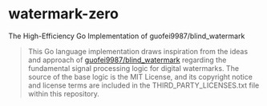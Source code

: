 # watermark-zero

The High-Efficiency Go Implementation of guofei9987/blind_watermark

> This Go language implementation draws inspiration from the ideas and approach of [guofei9987/blind_watermark](https://github.com/guofei9987/blind_watermark) regarding the fundamental signal processing logic for digital watermarks.
> The source of the base logic is the MIT License, and its copyright notice and license terms are included in the THIRD_PARTY_LICENSES.txt file within this repository.
